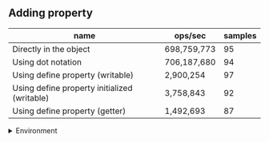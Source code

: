 ## Adding property

|name|ops/sec|samples|
|-|-|-|
|Directly in the object|698,759,773|95|
|Using dot notation|706,187,680|94|
|Using define property (writable)|2,900,254|97|
|Using define property initialized (writable)|3,758,843|92|
|Using define property (getter)|1,492,693|87|


<details>
<summary>Environment</summary>

* __Machine:__ linux x64 | 2 vCPUs | 6.8GB Mem
* __Run:__ Sat Oct 21 2023 12:27:22 GMT+0000 (Coordinated Universal Time)
</details>

<!--
{"environment":{"platform":"linux","arch":"x64","cpus":2,"totalMemory":6.759746551513672},"benchmarks":[{"name":"Directly in the object","opsSec":698759772.592362,"samples":6},{"name":"Using dot notation","opsSec":706187680.0460653,"samples":6},{"name":"Using define property (writable)","opsSec":2900254.164579769,"samples":7},{"name":"Using define property initialized (writable)","opsSec":3758843.3797920495,"samples":7},{"name":"Using define property (getter)","opsSec":1492692.9832559023,"samples":4}]}-->
